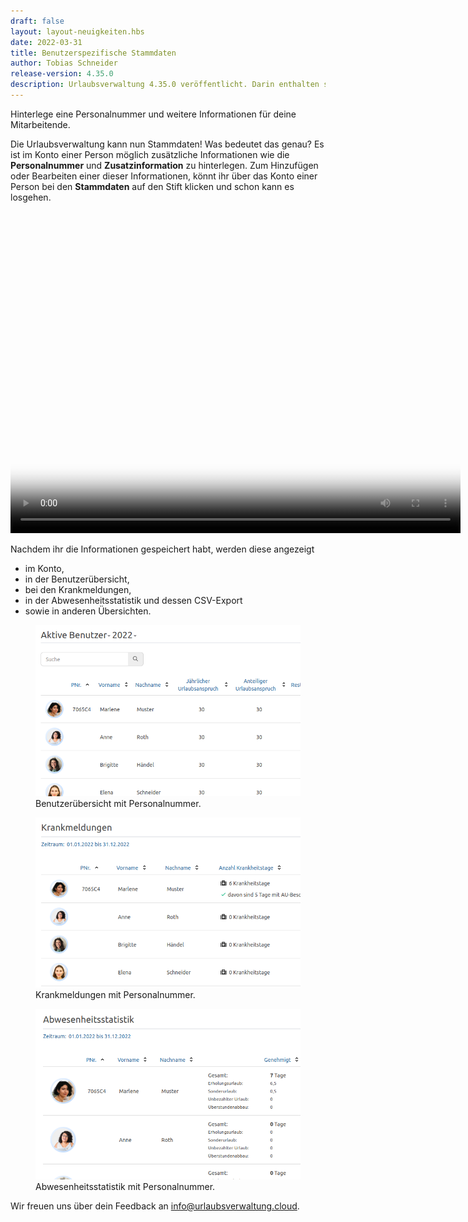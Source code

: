 ```yaml
---
draft: false
layout: layout-neuigkeiten.hbs
date: 2022-03-31
title: Benutzerspezifische Stammdaten
author: Tobias Schneider
release-version: 4.35.0
description: Urlaubsverwaltung 4.35.0 veröffentlicht. Darin enthalten sind benutzerspezifische Stammdaten.
---
```


Hinterlege eine Personalnummer und weitere Informationen für deine Mitarbeitende.

<!-- more -->

Die Urlaubsverwaltung kann nun Stammdaten! Was bedeutet das genau? Es ist im Konto einer Person möglich zusätzliche Informationen
wie die **Personalnummer** und **Zusatzinformation** zu hinterlegen. Zum Hinzufügen oder Bearbeiten einer dieser Informationen,
könnt ihr über das Konto einer Person bei den **Stammdaten** auf den Stift klicken und schon kann es losgehen.

<video controls width="720" height="515" class="my-8 border-2 rounded-lg" poster="stammdaten-bearbeiten-poster.png">
  <source src="stammdaten-bearbeiten.mp4" type="video/mp4">
</video>

Nachdem ihr die Informationen gespeichert habt, werden diese angezeigt

- im Konto,
- in der Benutzerübersicht,
- bei den Krankmeldungen,
- in der Abwesenheitsstatistik und dessen CSV-Export
- sowie in anderen Übersichten.

<div class="flex my-8 gap-4 flex-col md:flex-row">
    <figure>
        <picture>
            <img
              src="benutzeruebersicht.png"
              alt="Benutzeruebersicht mit Personalnummer"
              decoding="async"
              loading="lazy"
              class="rounded-lg"
            />
        </picture>
        <figcaption class="text-sm text-center">Benutzerübersicht mit Personalnummer.</figcaption>
    </figure>
    <figure>
        <picture>
            <img
              src="krankmeldungen.png"
              alt="Krankmeldungen mit Personalnummer"
              decoding="async"
              loading="lazy"
              class="rounded-lg"
            />
        </picture>
      <figcaption class="text-sm text-center">Krankmeldungen mit Personalnummer.</figcaption>
    </figure>
    <figure>
        <picture>
            <img
              src="abwesenheitsstatistik.png"
              alt="Abwesenheitsstatistik mit Personalnummer"
              decoding="async"
              loading="lazy"
              class="rounded-lg"
            />
        </picture>
        <figcaption class="text-sm text-center">Abwesenheitsstatistik mit Personalnummer.</figcaption>
    </figure>
</div>

Wir freuen uns über dein Feedback an <a href="mailto:info@urlaubsverwaltung.cloud?subject=Feedback">info@urlaubsverwaltung.cloud</a>.

